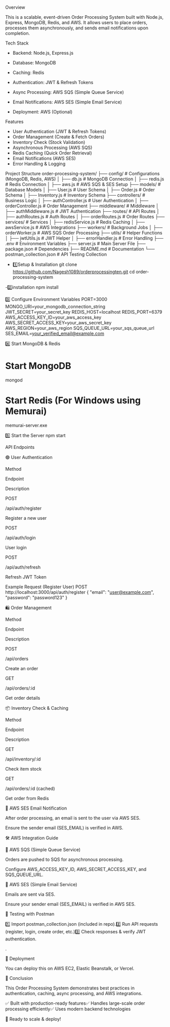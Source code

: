 Overview

This is a scalable, event-driven Order Processing System built with Node.js, Express, MongoDB, Redis, and AWS. It allows users to place orders, processes them asynchronously, and sends email notifications upon completion.

Tech Stack

- Backend: Node.js, Express.js

- Database: MongoDB

- Caching: Redis

- Authentication: JWT & Refresh Tokens

- Async Processing: AWS SQS (Simple Queue Service)

- Email Notifications: AWS SES (Simple Email Service)

- Deployment: AWS (Optional)



 Features

- User Authentication (JWT & Refresh Tokens)
- Order Management (Create & Fetch Orders)
- Inventory Check (Stock Validation)
- Asynchronous Processing (AWS SQS)
- Redis Caching (Quick Order Retrieval)
- Email Notifications (AWS SES)
- Error Handling & Logging

 Project Structure
order-processing-system/
├── config/             # Configurations (MongoDB, Redis, AWS)
│   ├── db.js           # MongoDB Connection
│   ├── redis.js        # Redis Connection
│   ├── aws.js          # AWS SQS & SES Setup
├── models/            # Database Models
│   ├── User.js         # User Schema
│   ├── Order.js        # Order Schema
│   ├── Inventory.js    # Inventory Schema
├── controllers/       # Business Logic
│   ├── authController.js  # User Authentication
│   ├── orderController.js # Order Management
├── middleware/        # Middleware
│   ├── authMiddleware.js  # JWT Authentication
├── routes/            # API Routes
│   ├── authRoutes.js   # Auth Routes
│   ├── orderRoutes.js  # Order Routes
├── services/          # Services
│   ├── redisService.js # Redis Caching
│   ├── awsService.js   # AWS Integrations
├── workers/           # Background Jobs
│   ├── orderWorker.js  # AWS SQS Order Processing
├── utils/             # Helper Functions
│   ├── jwtUtils.js     # JWT Helper
│   ├── errorHandler.js # Error Handling
├── .env               # Environment Variables
├── server.js          # Main Server File
├── package.json       # Dependencies
├── README.md          # Documentation
└── postman_collection.json # API Testing Collection

- 1️⃣Setup & Installation
git clone https://github.com/Nagesh1089/orderprocessingten.git
cd order-processing-system

-2️⃣installation
npm install

3️⃣ Configure Environment Variables
PORT=3000
MONGO_URI=your_mongodb_connection_string
JWT_SECRET=your_secret_key
REDIS_HOST=localhost
REDIS_PORT=6379
AWS_ACCESS_KEY_ID=your_aws_access_key
AWS_SECRET_ACCESS_KEY=your_aws_secret_key
AWS_REGION=your_aws_region
SQS_QUEUE_URL=your_sqs_queue_url
SES_EMAIL=your_verified_email@example.com

4️⃣ Start MongoDB & Redis
# Start MongoDB
mongod

# Start Redis (For Windows using Memurai)
memurai-server.exe

5️⃣ Start the Server
npm start

 API Endpoints

🟢 User Authentication

Method

Endpoint

Description

POST

/api/auth/register

Register a new user

POST

/api/auth/login

User login

POST

/api/auth/refresh

Refresh JWT Token


Example Request (Register User)
POST http://localhost:3000/api/auth/register
{
  "email": "user@example.com",
  "password": "password123"
}

🛍  Order Management

Method

Endpoint

Description

POST

/api/orders

Create an order

GET

/api/orders/:id

Get order details


📦 Inventory Check & Caching

Method

Endpoint

Description

GET

/api/inventory/:id

Check item stock

GET

/api/orders/:id (cached)

Get order from Redis

📧 AWS SES Email Notification

After order processing, an email is sent to the user via AWS SES.

Ensure the sender email (SES_EMAIL) is verified in AWS.


🛠 AWS Integration Guide

🔹 AWS SQS (Simple Queue Service)

Orders are pushed to SQS for asynchronous processing.

Configure AWS_ACCESS_KEY_ID, AWS_SECRET_ACCESS_KEY, and SQS_QUEUE_URL.

🔹 AWS SES (Simple Email Service)

Emails are sent via SES.

Ensure your sender email (SES_EMAIL) is verified in AWS SES.

🧪 Testing with Postman

1️⃣ Import postman_collection.json (included in repo).2️⃣ Run API requests (register, login, create order, etc.)3️⃣ Check responses & verify JWT authentication.

.

🚀 Deployment

You can deploy this on AWS EC2, Elastic Beanstalk, or Vercel.


📌 Conclusion

This Order Processing System demonstrates best practices in authentication, caching, async processing, and AWS integrations.

✅ Built with production-ready features✅ Handles large-scale order processing efficiently✅ Uses modern backend technologies

🚀 Ready to scale & deploy!
